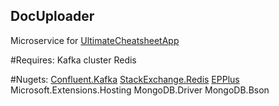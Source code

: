 ## DocUploader

Microservice for [UltimateCheatsheetApp](https://github.com/denvolxx/UltimateCheatsheetApp)

#Requires:
Kafka cluster
Redis

#Nugets:
[Confluent.Kafka](https://www.nuget.org/packages/confluent.kafka/)
[StackExchange.Redis](https://www.nuget.org/packages/stackexchange.redis)
[EPPlus](https://github.com/EPPlusSoftware/EPPlus?form=MG0AV3)
Microsoft.Extensions.Hosting
MongoDB.Driver
MongoDB.Bson

